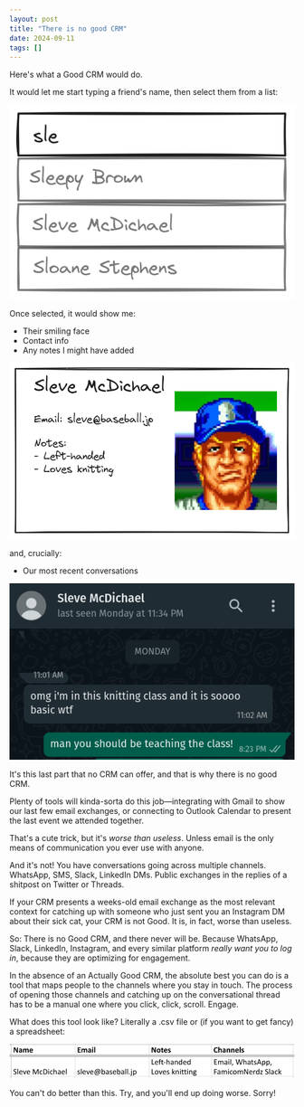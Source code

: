 ```yaml
---
layout: post
title: "There is no good CRM"
date: 2024-09-11
tags: []
---
```


Here's what a Good CRM would do.

It would let me start typing a friend's name, then select them from a list:

![dropdown screenshot with three names, including Sleve McDichael](/images/sleve-dropdown.png)

Once selected, it would show me:

- Their smiling face
- Contact info
- Any notes I might have added

![mockup of a CRM record with image of a guy named Sleve McDichael, his email, and notes about him (he loves knitting)](/images/sleve-mcdichael.png)

and, crucially:

- Our most recent conversations

![screenshot from whatsapp exchange with sleve mcdichael about his boring knitting class](/images/sleve-mcdichael-chat.png)

It's this last part that no CRM can offer, and that is why there is no good CRM.

Plenty of tools will kinda-sorta do this job—integrating with Gmail to show our last few email exchanges, or connecting to Outlook Calendar to present the last event we attended together.

That's a cute trick, but it's _worse than useless_. Unless email is the only means of communication you ever use with anyone.

And it's not! You have conversations going across multiple channels. WhatsApp, SMS, Slack, LinkedIn DMs. Public exchanges in the replies of a shitpost on Twitter or Threads.

If your CRM presents a weeks-old email exchange as the most relevant context for catching up with someone who just sent you an Instagram DM about their sick cat, your CRM is not Good. It is, in fact, worse than useless.

So: There is no Good CRM, and there never will be. Because WhatsApp, Slack, LinkedIn, Instagram, and every similar platform _really want you to log in_, because they are optimizing for engagement.

In the absence of an Actually Good CRM, the absolute best you can do is a tool that maps people to the channels where you stay in touch. The process of opening those channels and catching up on the conversational thread has to be a manual one where you click, click, scroll. Engage.

What does this tool look like? Literally a .csv file or (if you want to get fancy) a spreadsheet:

![screenshot of a spreadsheet with name, email, notes, and channels for sleve mcdichael](/images/sleve-mcdichael-spreadsheet.png)

You can't do better than this. Try, and you'll end up doing worse. Sorry!
